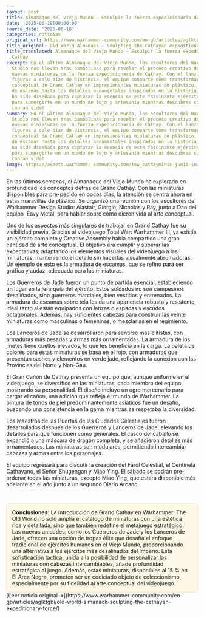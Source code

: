 ```yaml
---
layout: post
title: Almanaque del Viejo Mundo – Esculpir la fuerza expedicionaria de Cathay
date: '2025-06-18T00:00:00'
source_date: '2025-06-18'
categories: noticias
original_url: https://www.warhammer-community.com/en-gb/articles/aglktgbi/old-world-almanack-sculpting-the-cathayan-expeditionary-force/
title_original: Old World Almanack – Sculpting the Cathayan expeditionary force
title_translated: Almanaque del Viejo Mundo – Esculpir la fuerza expedicionaria de
  Cathay
excerpt: En el último Almanaque del Viejo Mundo, los escultores del Warhammer Design
  Studio nos llevan tras bambalinas para revelar el proceso creativo detrás de las
  nuevas miniaturas de la fuerza expedicionaria de Cathay. Con el lanzamiento de estas
  figuras a solo días de distancia, el equipo comparte cómo transformaron el arte
  conceptual de Grand Cathay en impresionantes miniaturas de plástico. Desde la armadura
  de escamas hasta los detalles ornamentales inspirados en la historia, cada pieza
  ha sido diseñada para capturar la esencia de este fascinante ejército. ¡Prepárate
  para sumergirte en un mundo de lujo y artesanía mientras descubres cómo estas figuras
  cobran vida!
summary: En el último Almanaque del Viejo Mundo, los escultores del Warhammer Design
  Studio nos llevan tras bambalinas para revelar el proceso creativo detrás de las
  nuevas miniaturas de la fuerza expedicionaria de Cathay. Con el lanzamiento de estas
  figuras a solo días de distancia, el equipo comparte cómo transformaron el arte
  conceptual de Grand Cathay en impresionantes miniaturas de plástico. Desde la armadura
  de escamas hasta los detalles ornamentales inspirados en la historia, cada pieza
  ha sido diseñada para capturar la esencia de este fascinante ejército. ¡Prepárate
  para sumergirte en un mundo de lujo y artesanía mientras descubres cómo estas figuras
  cobran vida!
image: https://assets.warhammer-community.com/tow_cathayminis-jun18-image1_wide-otrk64uorf.jpg
---
```



En las últimas semanas, el Almanaque del Viejo Mundo ha explorado en profundidad los conceptos detrás de Grand Cathay. Con las miniaturas disponibles para pre-pedido en pocos días, la atención se centra ahora en estas maravillas de plástico. Se organizó una reunión con los escultores del Warhammer Design Studio: Alastair, Giorgio, Nicholas y Ray, junto a Dan del equipo 'Eavy Metal, para hablar sobre cómo dieron vida al arte conceptual.

Uno de los aspectos más singulares de trabajar en Grand Cathay fue su visibilidad previa. Gracias al videojuego Total War: Warhammer III, ya existía un ejército completo y Creative Assembly había compartido una gran cantidad de arte conceptual. El objetivo era cumplir y superar las expectativas, adaptando los elementos visuales del videojuego a las miniaturas, manteniendo el detalle sin hacerlas visualmente abrumadoras. Un ejemplo de esto es la armadura de escamas, que se refinó para ser gráfica y audaz, adecuada para las miniaturas.

Los Guerreros de Jade fueron un punto de partida esencial, estableciendo un lugar en la jerarquía del ejército. Estos soldados no son campesinos desaliñados, sino guerreros marciales, bien vestidos y entrenados. La armadura de escamas sobre tela les da una apariencia robusta y resistente, ideal tanto si están equipados con lanzas o espadas y escudos octagonales. Además, hay suficientes cabezas para construir las veinte miniaturas como masculinas o femeninas, o mezclarlas en el regimiento.

Los Lanceros de Jade se desarrollaron para sentirse más elitistas, con armaduras más pesadas y armas más ornamentadas. La armadura de los jinetes tiene cuellos elevados, lo que les beneficia en la carga. La paleta de colores para estas miniaturas se basa en el rojo, con armaduras que presentan sashes y elementos en verde jade, reflejando la conexión con las Provincias del Norte y Nan-Gau.

El Gran Cañón de Cathay presenta un equipo que, aunque uniforme en el videojuego, se diversificó en las miniaturas, cada miembro del equipo mostrando su personalidad. El diseño incluye un ogro mercenario para cargar el cañón, una adición que refleja el mundo de Warhammer. La pintura de tonos de piel predominantemente asiáticos fue un desafío, buscando una consistencia en la gama mientras se respetaba la diversidad.

Los Maestros de las Puertas de las Ciudades Celestiales fueron desarrollados después de los Guerreros y Lanceros de Jade, elevando los detalles para que funcionen como generales. El casco del caballo se expandió a una máscara de dragón completa, y se añadieron detalles más ornamentados. Las miniaturas son modulares, permitiendo intercambiar cabezas y armas entre los personajes.

El equipo regresará para discutir la creación del Farol Celestial, el Centinela Cathayano, el Señor Shugengan y Miao Ying. El sábado se podrán pre-ordenar todas las miniaturas, excepto Miao Ying, que estará disponible más adelante en el año junto a un segundo Diario Arcano.

<div style="margin-top:3em;padding:1em;background:#fef8e6;border:1px solid #eadbbd;border-radius:8px;">
<strong>Conclusiones:</strong> La introducción de Grand Cathay en Warhammer: The Old World no solo amplía el catálogo de miniaturas con una estética rica y detallada, sino que también redefine el metajuego estratégico. Las nuevas unidades, como los Guerreros de Jade y los Lanceros de Jade, ofrecen una opción de tropas élite que desafía el enfoque tradicional de ejércitos humanos en el Viejo Mundo, proporcionando una alternativa a los ejércitos más desaliñados del Imperio. Esta sofisticación táctica, unida a la posibilidad de personalizar las miniaturas con cabezas intercambiables, añade profundidad estratégica al juego. Además, estas miniaturas, disponibles al 15 % en El Arca Negra, prometen ser un codiciado objeto de coleccionismo, especialmente por su fidelidad al arte conceptual del videojuego. 
</div>
[Leer noticia original ➜](https://www.warhammer-community.com/en-gb/articles/aglktgbi/old-world-almanack-sculpting-the-cathayan-expeditionary-force/)
